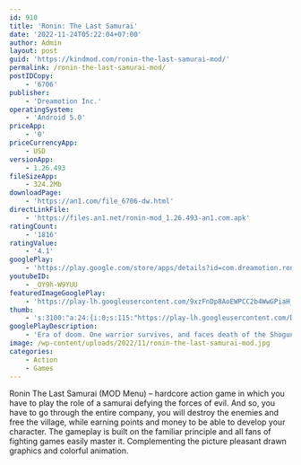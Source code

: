 ```yaml
---
id: 910
title: 'Ronin: The Last Samurai'
date: '2022-11-24T05:22:04+07:00'
author: Admin
layout: post
guid: 'https://kindmod.com/ronin-the-last-samurai-mod/'
permalink: /ronin-the-last-samurai-mod/
postIDCopy:
    - '6706'
publisher:
    - 'Dreamotion Inc.'
operatingSystem:
    - 'Android 5.0'
priceApp:
    - '0'
priceCurrencyApp:
    - USD
versionApp:
    - 1.26.493
fileSizeApp:
    - 324.2Mb
downloadPage:
    - 'https://an1.com/file_6706-dw.html'
directLinkFile:
    - 'https://files.an1.net/ronin-mod_1.26.493-an1.com.apk'
ratingCount:
    - '1816'
ratingValue:
    - '4.1'
googlePlay:
    - 'https://play.google.com/store/apps/details?id=com.dreamotion.ronin'
youtubeID:
    - _OY9h-W9YUU
featuredImageGooglePlay:
    - 'https://play-lh.googleusercontent.com/9xzFnDp8AoEWPCC2b4WwGPiaH_vtalPlcG0ownJED7vwWc4dTzrL2f14GauigsAuwbA'
thumb:
    - 's:3100:"a:24:{i:0;s:115:"https://play-lh.googleusercontent.com/DOZtZKgQtybJr-1TXf_Tb86x2eNGqCHsxViN5XBpdezFml5br2HeQF4Ctk82Nut9O1M=w526-h296";i:1;s:115:"https://play-lh.googleusercontent.com/9vzb6G9TqYA1YAkjg6apamaAsw421TYB5fqv6_xVDAZrYCYKOsGjrbQahDzjAYfmsVM=w526-h296";i:2;s:116:"https://play-lh.googleusercontent.com/8qMACZLBuSkmezDeHfZYfTTQAkdj42E4l8xFl-lkbNdm6z0C6FjfcI3zyqBHH0vwPkGg=w526-h296";i:3;s:114:"https://play-lh.googleusercontent.com/ZJAlLytUKlRf22sZg5sBpO_v7vdZ5miSUdKiCwkLLgRYjsz5swt6zgVTp8UrEpSs9Q=w526-h296";i:4;s:116:"https://play-lh.googleusercontent.com/nMjvKc2jl4f5jKeWf46Y0GhBW8aoPScBg3wxHZREZQ2Bn1aYRFg3LpeaSiPFeHPfn_Vm=w526-h296";i:5;s:115:"https://play-lh.googleusercontent.com/Dpb9zA0Tk-wIzbqaURISL9FaZR76Y5TZU-c66BUccxWB9aemM8bmBmYM9ayLh7gw_Ug=w526-h296";i:6;s:115:"https://play-lh.googleusercontent.com/t7RpRjyGkx6zjhs5b5b8o_1pYrsLUdxABFMFcwsQYwXqBtPctemUrXn8H80yR4MW7Zc=w526-h296";i:7;s:115:"https://play-lh.googleusercontent.com/FW8NYu94uqkgKCL5VgP4WoOAO0GtbkedOG1IQJp78gedpF0UvBKbfLotYbupEnqy26s=w526-h296";i:8;s:116:"https://play-lh.googleusercontent.com/QqBAwY4x62x9ZSU3zIQgvkMcPSnnrItLSUq0axytazBij3oKh3U_fYT4U3lqXkgVQAh8=w526-h296";i:9;s:115:"https://play-lh.googleusercontent.com/3cpSJaOhUACmUryt4eMhtaCpqlW3jXl6sgl_L73OVTeAxQ_05Fc1GZC14oZxl-CYm2M=w526-h296";i:10;s:116:"https://play-lh.googleusercontent.com/p6ScH2T_sqZZbtgLFyjUVGPYLexRFDVn8v_soSXI-6FjdXywkiufv8znJKn-muSjYe0v=w526-h296";i:11;s:115:"https://play-lh.googleusercontent.com/9GC33N7PM60xpDLPuaMUFF4Bd6cphIP71OmRBFAxvZSkN8pTGNHJ_AxcVhsogxP40BY=w526-h296";i:12;s:116:"https://play-lh.googleusercontent.com/QG2kWviXVU06q1zlcKfkHfGHkOV3BM2S7FuMzey5R89aT49zL4OJBlrISZehuBHPBmHY=w526-h296";i:13;s:115:"https://play-lh.googleusercontent.com/wDj7tMYu5T1w3TiWsBOO8QVafTlFb1sjhGjoROCqsRtxudvRKDrxWD6QbeCI1RZ7xbs=w526-h296";i:14;s:114:"https://play-lh.googleusercontent.com/zoT7-85H7eieRxWEWveDaNuAqh_uhituRzli7Jp39FxRWdu1LHUROLZ61S_VtFlNVw=w526-h296";i:15;s:116:"https://play-lh.googleusercontent.com/FupMebUTxkgW0snI_GapTh0aIejRmDqnApy92CQ0lZujxLsdavTkGyXYy69DdM0Nz8X8=w526-h296";i:16;s:116:"https://play-lh.googleusercontent.com/NhwhjLtRqfmzHYbEj-VUtfdDK0GGcT9ON2PVxymQpOjCrPCNIB7WFfSqIp6LXALXz9vE=w526-h296";i:17;s:115:"https://play-lh.googleusercontent.com/Uu78vEOoUES7QlX3oZXfIQAUkjigkzfLhRe8UUHkFpYXLO-8qNqdXGg1TSQb4Hf4l6I=w526-h296";i:18;s:116:"https://play-lh.googleusercontent.com/eiIdByE7iYcY29eiSk9tsvIh4kKmaNbxA-15Plcbjl6Vcjg17_IQNVqazpB5EDhWM6qp=w526-h296";i:19;s:114:"https://play-lh.googleusercontent.com/Uf0tcJaPY5J1_WfN9J0-FGXLags-IQLgL_aORTHaiYFGEnpHKhC6c1YC-mMt19vGdQ=w526-h296";i:20;s:115:"https://play-lh.googleusercontent.com/4cVdFFIiiv6KobmTnoyu4UqabcBHFJmep2AXrNzUZPsYjA16QWX04bDUirXQjEjhi0w=w526-h296";i:21;s:116:"https://play-lh.googleusercontent.com/JeXIEbj5mGhlw7l_edSNo-NflUE9AJCj7_ixOgus4zIDvt0Eovq3DrcIpiDlHNGtTY5l=w526-h296";i:22;s:116:"https://play-lh.googleusercontent.com/Tx7dGXJvM5Ui9Qt0eIWbMjWw3imjDCYoD-GUQ2AW_tVlHwM91s5_7acq10RkL_3iib8A=w526-h296";i:23;s:115:"https://play-lh.googleusercontent.com/cUK5F-bNKoUlkAhWRDrWDj_nQBSRtNkx7si1jBfkTPKcmObPunKE0_7cZ04lmqDeQsE=w526-h296";}";'
googlePlayDescription:
    - 'Era of doom. One warrior survives, and faces death of the Shogun.. Collect the equipment and weapons, execute the monsters and enemies to be the legendary warrior of Japan.. # Amazing Japanese cartoon style Art'
image: /wp-content/uploads/2022/11/ronin-the-last-samurai-mod.jpg
categories:
    - Action
    - Games
---
```


Ronin The Last Samurai (MOD Menu) – hardcore action game in which you have to play the role of a samurai defying the forces of evil. And so, you have to go through the entire company, you will destroy the enemies and free the village, while earning points and money to be able to develop your character. The gameplay is built on the familiar principle and all fans of fighting games easily master it. Complementing the picture pleasant drawn graphics and colorful animation.